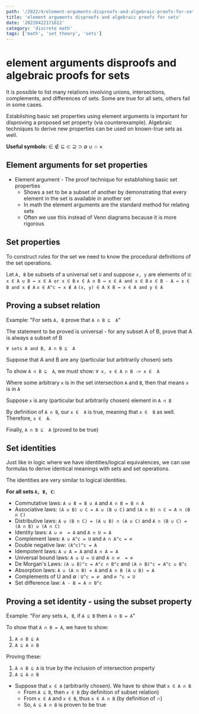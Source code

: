 ```yaml
---
path: '/2022/4/element-arguments-disproofs-and-algebraic-proofs-for-sets-20220422171612'
title: 'element arguments disproofs and algebraic proofs for sets'
date: '20220422171612'
category: 'discrete math'
tags: ['math', 'set theory', 'sets']
---
```


# element arguments disproofs and algebraic proofs for sets
It is possible to list many relations involving unions, intersections, complements, and
differences of sets. Some are true for all sets, others fail in some cases.

Establishing basic set properties using element arguments is important for disproving
a proposed set property (via counterexample). Algebraic techniques to derive
new properties can be used on known-true sets as well.

**Useful symbols:** ∈  ∉ ⊆ ⊂ ⊇ ⊃ ∅ ∪ ∩ ×

## Element arguments for set properties
* Element argument - The proof technique for establishing basic set properties
    * Shows a set to be a subset of another by demonstrating that every element
    in the set is available in another set
    * In math the element arguments are the standard method for relating sets
    * Often we use this instead of Venn diagrams because it is more rigorous

## Set properties
To construct rules for the set we need to know the procedural definitions of the
set operations.

Let `A, B` be subsets of a universal set `U` and suppose `x, y` are elements of `U`:
`x ∈ A ∪ B ↔ x ∈ A or x ∈ B`
`x ∈ A ∩ B ↔ x ∈ A and x ∈ B`
`x ∈ B - A ↔ x ∈ B and x ∉ A`
`x ∈ A^c ↔ x ∉ A`
`(x, y) ∈ A X B ↔ x ∈ A and y ∈ A`

## Proving a subset relation

Example:
"For sets `A, B` prove that `A ∩ B ⊆  A`"

The statement to be proved is universal -
for any subset A of B, prove that A is always a subset of B

`∀ sets A and B, A ∩ B ⊆  A`

Suppose that A and B are any (particular but arbitrarily chosen) sets

To show `A ∩ B ⊆  A`, we must show:
    `∀ x, x ∈ A ∩ B -> x ∈  A`

Where some arbitrary `x` is in the set intersection `A` and `B`, then that means `x` is in `A`

Suppose `x` is any (particular but arbitrarily chosen) element in `A ∩ B`

By definition of `A ∩ B`, our `x ∈  A` is true, meaning that `x ∈  B` as well.
Therefore, `x ∈  A`.

Finally, `A ∩ B ⊆  A` (proved to be true)

## Set identities
Just like in logic where we have identities/logical equivalences, we can use formulas
to derive identical meanings with sets and set operations.

The identities are very similar to logical identities.

**For all sets `A, B, C`:**
* Commutative laws: `A ∪ B = B ∪ A` and `A ∩ B = B ∩ A`
* Associative laws: `(A ∪ B) ∪ C = A ∪ (B ∪ C)` and `(A ∩ B) ∩ C = A ∩ (B ∩ C)`
* Distributive laws: `A ∪ (B ∩ C) = (A ∪ B) ∩ (A ∪ C)` and `A ∩ (B ∪ C) = (A ∩ B) ∪ (A ∩ C)`
* Identity laws: `A ∪ ∅  = A` and `A ∩ U = A`
* Complement laws: `A ∪ A^c = U` and `A ∩ A^c = ∅ `
* Double negative law: `(A^c)^c = A`
* Idempotent laws: `A ∪ A = A` and `A ∩ A = A`
* Universal bound laws: `A ∪ U = U` and `A ∩ ∅  = ∅ `
* De Morgan's Laws: `(A ∪ B)^c = A^c ∩ B^c` and `(A ∩ B)^c = A^c ∪ B^c`
* Absorption laws: `A ∪ (A ∩ B) = A` and `A ∩ B (A ∪ B) = A`
* Complements of U and ∅ : `U^c = ∅ ` and `∅ ^c = U`
* Set difference law: `A - B = A ∩ B^c`

## Proving a set identity - using the subset property

Example:
"For any sets `A, B`, if `A ⊆ B` then `A ∩ B = A`"

To show that `A ∩ B = A`, we have to show:
1. `A ∩ B ⊆ A`
1. `A ⊆ A ∩ B`

Proving these:
1. `A ∩ B ⊆ A` is true by the inclusion of intersection property
1. `A ⊆ A ∩ B`
* Suppose that `x ∈ A` (arbitrarily chosen). We have to show that `x ∈ A ∩ B`
    * From `A ⊆ B`, then `x ∈ B` (by definition of subset relation)
    * From `x ∈ A` and `x ∈ B`, thus `x ∈ A ∩ B` (by definition of ∩)
    * So, `A ⊆ A ∩ B` is proven to be true

